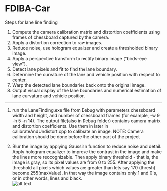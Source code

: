 # FDIBA-Car

Steps for lane line finding

1) Compute the camera calibration matrix and distortion coefficients using frames of chessboard captured by the camera.
2) Apply a distortion correction to raw images.
3) Reduce noise, use hologram equalizer and create a thresholded binary image.
4) Apply a perspective transform to rectify binary image ("birds-eye view").
5) Detect lane pixels and fit to find the lane boundary.
6) Determine the curvature of the lane and vehicle position with respect to center.
7) Warp the detected lane boundaries back onto the original image.
8) Output visual display of the lane boundaries and numerical estimation of lane curvature and vehicle position.

---------------------------------------------------------------------------
 
1) run the LaneFinding.exe file from Debug with parameters chessboard width and height, and number of chessboard frames (for example, -w 9 -h 5 -n 14). The output file(also in Debug folder) contains camera matrix and distortion coefficients. Use them in later in calibrateAndUndistort.cpp to calibrate an image. NOTE: Camera calibration should be done before the other part of the project
 
3) Blur the image by applying Gaussian function to reduce noise and detail. Apply hologram equalizer to improve the contrast in the image and make the lines more reocognizable. Then apply binary threshold - that is, the image is gray, so its pixel values are from 0 to 255. After applying the threshold all pixels which values are greater than lets say 170 (thresh) become 255(maxValue). In that way the image contains only 1 and 0's, or in other words, lines and black.   
![alt text](https://user-images.githubusercontent.com/20464575/34950014-857ba998-fa1a-11e7-9a49-129240ce61cb.png) 
 
